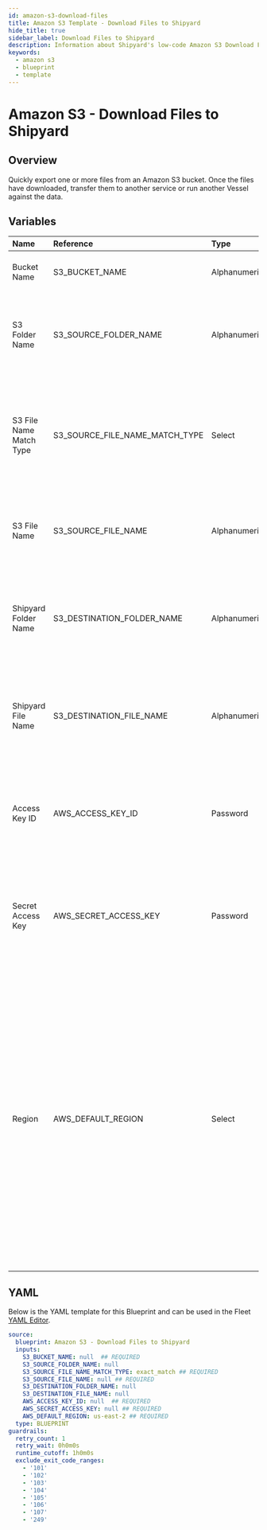 ```yaml
---
id: amazon-s3-download-files
title: Amazon S3 Template - Download Files to Shipyard
hide_title: true
sidebar_label: Download Files to Shipyard
description: Information about Shipyard's low-code Amazon S3 Download Files to Shipyard blueprint. Quickly export one or more files from an Amazon S3 bucket.
keywords:
  - amazon s3
  - blueprint
  - template
---
```


# Amazon S3 - Download Files to Shipyard

## Overview

Quickly export one or more files from an Amazon S3 bucket. Once the files have downloaded, transfer them to another service or run another Vessel against the data.


## Variables

| Name | Reference | Type | Required | Default | Options | Description             |
|:-----|:----------|:-----|:---------|:--------|:--------|:------------------------|
| Bucket Name | S3_BUCKET_NAME | Alphanumeric | :white_check_mark: | - | - | The target S3 bucket the target file is stored in. |
| S3 Folder Name | S3_SOURCE_FOLDER_NAME | Alphanumeric | :heavy_minus_sign: | - | - | Name of the folder where the file is stored in the S3 Bucket. If left blank, looks in the root directory. |
| S3 File Name Match Type | S3_SOURCE_FILE_NAME_MATCH_TYPE | Select | :white_check_mark: | `exact_match` | Exact Match: `exact_match`<br></br><br></br>Regex Match: `regex_match`<br></br><br></br> | Determines if the text in "S3 File Name" will look for one file with exact match, or multiple files using regex. |
| S3 File Name | S3_SOURCE_FILE_NAME | Alphanumeric | :white_check_mark: | - | - | Name of the target file in the S3 bucket. Can be regex if "Match Type" is set accordingly. |
| Shipyard Folder Name | S3_DESTINATION_FOLDER_NAME | Alphanumeric | :heavy_minus_sign: | - | - | Folder where the file(s) should be downloaded on Shipyard. Leaving blank will place the file in the home directory. |
| Shipyard File Name | S3_DESTINATION_FILE_NAME | Alphanumeric | :heavy_minus_sign: | - | - | What to name the file(s) being downloaded on Shipyard. If left blank, defaults to the original file name(s). |
| Access Key ID | AWS_ACCESS_KEY_ID | Password | :white_check_mark: | - | - | The access key ID for programmatic IAM user used to download the file. See Authorization documentation for more information. |
| Secret Access Key | AWS_SECRET_ACCESS_KEY | Password | :white_check_mark: | - | - | The secret access key for programmatic IAM user used to download the file. See Authorization documentation for more information. |
| Region | AWS_DEFAULT_REGION | Select | :white_check_mark: | `us-east-2` | `us-east-2`,`us-east-1`,`us-west-1`,`us-west-2`,`af-south-1`,`ap-east-1`,`ap-south-1`,`ap-northeast-3`,`ap-northeast-2`,`ap-southeast-1`,`ap-southeast-2`,`ap-northeast-1`,`ca-central-1`,`cn-north-1`,`cn-northwest-1`,`eu-central-1`,`eu-west-1`,`eu-west-2`,`eu-south-1`,`eu-west-3`,`eu-north-1`,`sa-east-1`,`me-south-1`, | The AWS region for the S3 bucket and IAM user. |




## YAML

Below is the YAML template for this Blueprint and can be used in the
Fleet [YAML Editor](../../reference/fleets/yaml-editor.md).

```yaml
source:
  blueprint: Amazon S3 - Download Files to Shipyard
  inputs:
    S3_BUCKET_NAME: null  ## REQUIRED
    S3_SOURCE_FOLDER_NAME: null
    S3_SOURCE_FILE_NAME_MATCH_TYPE: exact_match ## REQUIRED
    S3_SOURCE_FILE_NAME: null ## REQUIRED
    S3_DESTINATION_FOLDER_NAME: null
    S3_DESTINATION_FILE_NAME: null
    AWS_ACCESS_KEY_ID: null  ## REQUIRED
    AWS_SECRET_ACCESS_KEY: null ## REQUIRED
    AWS_DEFAULT_REGION: us-east-2 ## REQUIRED
  type: BLUEPRINT
guardrails:
  retry_count: 1
  retry_wait: 0h0m0s
  runtime_cutoff: 1h0m0s
  exclude_exit_code_ranges:
    - '101'
    - '102'
    - '103'
    - '104'
    - '105'
    - '106'
    - '107'
    - '249'
 ```


